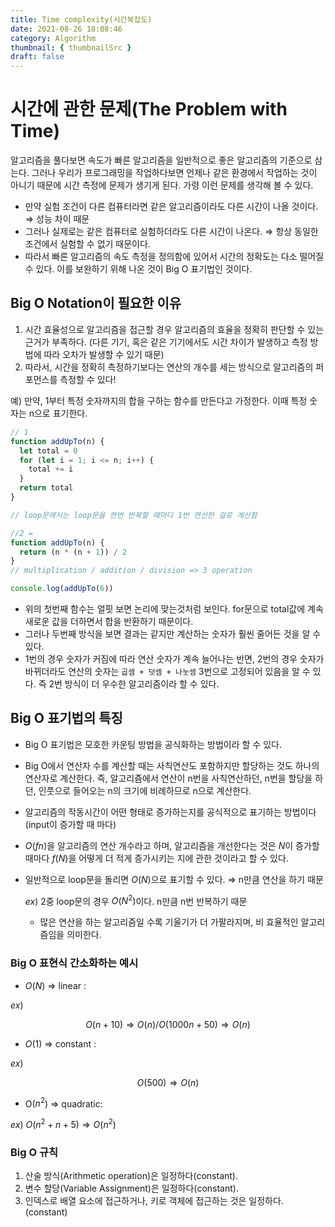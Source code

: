 ```yaml
---
title: Time complexity(시간복잡도)
date: 2021-08-26 18:08:46
category: Algorithm
thumbnail: { thumbnailSrc }
draft: false
---
```


# 시간에 관한 문제(The Problem with Time)

알고리즘을 풀다보면 속도가 빠른 알고리즘을 일반적으로 좋은 알고리즘의 기준으로 삼는다. 그러나 우리가 프로그래밍을 작업하다보면 언제나 같은 환경에서 작업하는 것이 아니기 때문에 시간 측정에 문제가 생기게 된다. 가령 이런 문제를 생각해 볼 수 있다.

- 만약 실험 조건이 다른 컴퓨터라면 같은 알고리즘이라도 다른 시간이 나올 것이다. ⇒ 성능 차이 때문
- 그러나 실제로는 같은 컴퓨터로 실험하더라도 다른 시간이 나온다. ⇒ 항상 동일한 조건에서 실험할 수 없기 때문이다.
- 따라서 빠른 알고리즘의 속도 측정을 정의함에 있어서 시간의 정확도는 다소 떨어질 수 있다. 이를 보완하기 위해 나온 것이 Big O 표기법인 것이다.

## Big O Notation이 필요한 이유

1. 시간 효율성으로 알고리즘을 접근할 경우 알고리즘의 효율을 정확히 판단할 수 있는 근거가 부족하다. (다른 기기, 혹은 같은 기기에서도 시간 차이가 발생하고 측정 방법에 따라 오차가 발생할 수 있기 때문)
2. 따라서, 시간을 정확히 측정하기보다는 연산의 개수를 세는 방식으로 알고리즘의 퍼포먼스를 측정할 수 있다!

예) 만약, 1부터 특정 숫자까지의 합을 구하는 함수를 만든다고 가정한다. 이때 특정 숫자는 n으로 표기한다.

```jsx
// 1
function addUpTo(n) {
  let total = 0
  for (let i = 1; i <= n; i++) {
    total += i
  }
  return total
}

// loop문에서는 loop문을 한번 반복할 때마다 1번 연산한 걸로 계산함

//2 =
function addUpTo(n) {
  return (n * (n + 1)) / 2
}
// multiplication / addition / division => 3 operation

console.log(addUpTo(6))
```

- 위의 첫번째 함수는 얼핏 보면 논리에 맞는것처럼 보인다. for문으로 total값에 계속 새로운 값을 더하면서 합을 반환하기 때문이다.
- 그러나 두번째 방식을 보면 결과는 같지만 계산하는 숫자가 훨씬 줄어든 것을 알 수 있다.
- 1번의 경우 숫자가 커짐에 따라 연산 숫자가 계속 늘어나는 반면, 2번의 경우 숫자가 바뀌더라도 연산의 숫자는 `곱셈 + 덧셈 + 나눗셈` 3번으로 고정되어 있음을 알 수 있다. 즉 2번 방식이 더 우수한 알고리즘이라 할 수 있다.

## Big O 표기법의 특징

- Big O 표기법은 모호한 카운팅 방법을 공식화하는 방법이라 할 수 있다.
- Big O에서 연산자 수를 계산할 때는 사칙연산도 포함하지만 할당하는 것도 하나의 연산자로 계산한다. 즉, 알고리즘에서 연산이 n번을 사칙연산하던, n번을 할당을 하던, 인풋으로 들어오는 n의 크기에 비례하므로 n으로 계산한다.
- 알고리즘의 작동시간이 어떤 형태로 증가하는지를 공식적으로 표기하는 방법이다 (input이 증가할 때 마다)
- $O(fn)$을 알고리즘의 연산 개수라고 하며, 알고리즘을 개선한다는 것은 $N$이 증가할때마다 $f(N)$을 어떻게 더 적게 증가시키는 지에 관한 것이라고 할 수 있다.
- 일반적으로 loop문을 돌리면 $O(N)$으로 표기할 수 있다. ⇒ n만큼 연산을 하기 때문

  $ex)$ 2중 loop문의 경우 $O(N^2)$이다. n만큼 n번 반복하기 때문

  - 많은 연산을 하는 알고리즘일 수록 기울기가 더 가팔라지며, 비 효율적인 알고리즘임을 의미한다.

### Big O 표현식 간소화하는 예시

- $O(N)$ ⇒ linear :

$ex)$

$$O(n + 10) ⇒ O(n) / O(1000n + 50) ⇒ O(n)$$

- $O(1)$ ⇒ constant :

$ex)$

$$O(500) ⇒ O(n)$$

- O($n^2$) ⇒ quadratic:

$ex)$ $O(n^2+n+5) ⇒ O(n^2)$

### Big O 규칙

1. 산술 방식(Arithmetic operation)은 일정하다(constant).
2. 변수 할당(Variable Assignment)은 일정하다(constant).
3. 인덱스로 배열 요소에 접근하거나, 키로 객체에 접근하는 것은 일정하다.(constant)
